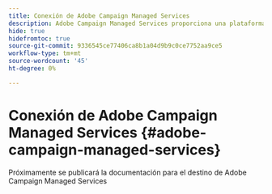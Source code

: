 ```yaml
---
title: Conexión de Adobe Campaign Managed Services
description: Adobe Campaign Managed Services proporciona una plataforma para diseñar experiencias de clientes en varios canales y un entorno para la organización de campañas visuales, la administración de interacciones en tiempo real y la ejecución en varios canales.
hide: true
hidefromtoc: true
source-git-commit: 9336545ce77406ca8b1a04d9b9c0ce7752aa9ce5
workflow-type: tm+mt
source-wordcount: '45'
ht-degree: 0%

---
```


# Conexión de Adobe Campaign Managed Services {#adobe-campaign-managed-services}

Próximamente se publicará la documentación para el destino de Adobe Campaign Managed Services
